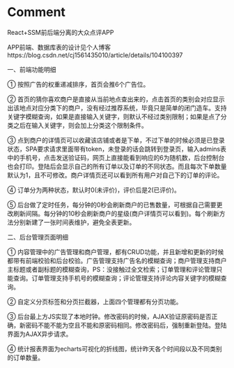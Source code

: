 # Comment
React+SSM前后端分离的大众点评APP

APP前端、数据库表的设计见个人博客https://blog.csdn.net/cj1561435010/article/details/104100397

一、前端功能明细

① 按照广告的权重递减排序，首页会推6个广告位。

② 首页的猜你喜欢商户是直接从当前地点查出来的，点击首页的类别会对应显示出该地点对应分类下的商户，没有经过推荐系统，毕竟只是简单的闭门造车。支持关键字模糊查询，如果是直接输入关键字，则默认不经过类别限制；如果是点了分类之后在输入关键字，则会加上分类这个限制条件。

③ 点到商户的详情页可以收藏该店铺或者是下单，不过下单的时候必须是已登录状态，SPA要求请求里面带有token，未登录的话会跳转到登录页，输入admins表中的手机号，点击发送验证码，网页上直接能看到响应的6为随机数，后台控制台也会打印。登陆后会显示自己的所有订单以及订单的不同状态。而且每次下单数量默认为1，且不可修改。商户详情页还可以看到所有用户对自己下的订单的评论。

④ 订单分为两种状态，默认时0(未评价)，评价后是2(已评价)。

⑤ 后台做了定时任务，每分钟的0秒会刷新商户的已售数量，可根据自己需要更改刷新间隔。每分钟的10秒会刷新商户的星级(商户详情页可以看到)。每个刷新方法分别新建了一张时间表维护，避免全表更新。

二、后台管理页面明细

① 内容管理中的广告管理和商户管理，都有CRUD功能，并且新增和更新的时候都带有前端校验和后台校验。广告管理支持广告名的模糊查询；商户管理支持商户主标题或者副标题的模糊查询，PS：没接触过全文检索；订单管理和评论管理只能查询。订单管理支持手机号的模糊查询；评论管理支持评论内容关键字的模糊查询。

② 自定义分页标签和分页拦截器，上面四个管理都有分页功能。

③ 后台最上方JS实现了本地时钟。修改密码的时候，AJAX验证原密码是否正确，新密码不能不能为空且不能和原密码相同。修改密码后，强制重新登陆。登陆界面为AJAX异步请求。

④ 统计报表界面为echarts可视化的折线图，统计昨天各个时间段以及不同类别的订单数量。

